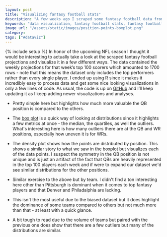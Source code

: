 ```yaml
---
layout: post
title: "Visualizing fantasy football stats"
description: "A few weeks ago I scraped some fantasy football data from Yahoo and decided to visualize it to "
keywords: "data visualization, fantasy football stats, fantasy football"
image_url: "/assets/static/images/position-points-boxplot.png"
category:
tags: ["#dataviz"]
---
```

{% include setup %}
In honor of the upcoming NFL season I thought it would be interesting to actually take a look at the scraped fantasy football projections and visualize it in a few different ways. The data contained the weekly projections for that week’s top 100 scorers which amounted to 1700 rows - note that this means the dataset only includes the top performers rather than every single player. I ended up using R since it makes it incredibly easy to process data and get some nice looking visualizations in only a few lines of code. As usual, the code is up on [GitHub](https://github.com/dangoldin/yahoo-ffl/blob/master/analyze.R) and I’ll keep updating it as I keep adding newer visualizations and analyses.

<ul class="thumbnails">
  <li class="span8">
    <div class="thumbnail">
      <amp-img src="{{ IMG_PATH }}position-avg-points.png" alt="Avg points by position" width="700" height="390"></amp-img>
      <p>Pretty simple here but highlights how much more valuable the QB position is compared to the others.</p>
    </div>
  </li>

<li class="span8">
    <div class="thumbnail">
      <amp-img src="{{ IMG_PATH }}position-points-boxplot.png" alt="Position points boxplot" width="700" height="390"></amp-img>
      <p>The <a href="https://en.wikipedia.org/wiki/Box_plot">box plot</a> is a quick way of looking at distributions since it highlights a few metrics at once - the median, the quartiles, as well the outliers. What's interesting here is how many outliers there are at the QB and WR positions, especially how uneven it is for WRs.</p>
    </div>
  </li>

  <li class="span8">
    <div class="thumbnail">
      <amp-img src="{{ IMG_PATH }}position-points-density.png" alt="Position point density" width="700" height="390"></amp-img>
      <p>The density plot shows how the points are distributed by position. This shows a similar story to what we saw in the boxplot but visualizes each of the data points. I suspect the symmetry in the QB position is not unique and is just an artifact of the fact that QBs are heavily represented in the top 100 players each week and if were to expand our dataset we'd see similar distributions for the other positions.</p>
    </div>
  </li>

  <li class="span8">
    <div class="thumbnail">
      <amp-img src="{{ IMG_PATH }}team-avg-points.png" alt="Avg points by team" width="700" height="390"></amp-img>
      <p>Similar exercise to the above but by team. I didn't find a ton interesting here other than Pittsburgh is dominant when it comes to top fantasy players and that Denver and Philadalphia are lacking.</p>
    </div>
  </li>

  <li class="span8">
    <div class="thumbnail">
      <amp-img src="{{ IMG_PATH }}team-points-boxplot.png" alt="Team points boxplot" width="700" height="390"></amp-img>
      <p>This isn't the most useful due to the biased dataset but it does highlight the dominance of some teams compared to others but not much more than that - at least with a quick glance.</p>
    </div>
  </li>

  <li class="span8">
    <div class="thumbnail">
      <amp-img src="{{ IMG_PATH }}team-points-density.png" alt="Team point density" width="700" height="390"></amp-img>
      <p>A bit tough to read due to the volume of teams but paired with the previous one does show that there are a few outliers but many of the distributions are similar.</p>
    </div>
  </li>
</ul>
